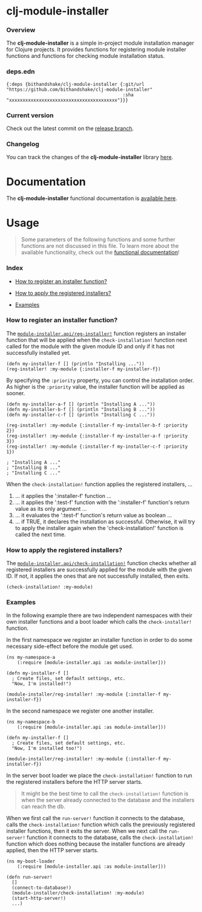 
# clj-module-installer

### Overview

The <strong>clj-module-installer</strong> is a simple in-project module installation
manager for Clojure projects. It provides functions for registering module installer
functions and functions for checking module installation status.

### deps.edn

```
{:deps {bithandshake/clj-module-installer {:git/url "https://github.com/bithandshake/clj-module-installer"
                                           :sha     "xxxxxxxxxxxxxxxxxxxxxxxxxxxxxxxxxxxxxxxx"}}}
```

### Current version

Check out the latest commit on the [release branch](https://github.com/bithandshake/clj-module-installer/tree/release).

### Changelog

You can track the changes of the <strong>clj-module-installer</strong> library [here](CHANGES.md).

# Documentation

The <strong>clj-module-installer</strong> functional documentation is [available here](https://bithandshake.github.io/clj-module-installer).

# Usage

> Some parameters of the following functions and some further functions are not discussed in this file.
  To learn more about the available functionality, check out the [functional documentation](documentation/COVER.md)!

### Index

- [How to register an installer function?](#how-to-register-an-installer-function)

- [How to apply the registered installers?](#how-to-apply-the-registered-installers)

- [Examples](#examples)

### How to register an installer function?

The [`module-installer.api/reg-installer!`](documentation/clj/module-installer/API.md#reg-installer)
function registers an installer function that will be applied when the `check-installation!`
function next called for the module with the given module ID and only if it has not successfully
installed yet.

```
(defn my-installer-f [] (println "Installing ..."))
(reg-installer! :my-module {:installer-f my-installer-f})
```

By specifying the `:priority` property, you can control the installation order.
As higher is the `:priority` value, the installer function will be applied as sooner.

```
(defn my-installer-a-f [] (println "Installing A ..."))
(defn my-installer-b-f [] (println "Installing B ..."))
(defn my-installer-c-f [] (println "Installing C ..."))

(reg-installer! :my-module {:installer-f my-installer-b-f :priority 2})
(reg-installer! :my-module {:installer-f my-installer-a-f :priority 3})
(reg-installer! :my-module {:installer-f my-installer-c-f :priority 1})

; "Installing A ..."
; "Installing B ..."
; "Installing C ..."
```

When the `check-installation!` function applies the registered installers, ...
1. ... it applies the ':installer-f' function ...
2. ... it applies the ':test-f' function with the ':installer-f' function's return value
       as its only argument ...
3. ... it evaluates the ':test-f' function's return value as boolean ...
4. ... if TRUE, it declares the installation as successful.
       Otherwise, it will try to apply the installer again when the 'check-installation!'
       function is called the next time.

### How to apply the registered installers?

The [`module-installer.api/check-installation!`](documentation/clj/module-installer/API.md#check-installation)
function checks whether all registered installers are successfully applied for
the module with the given ID.
If not, it applies the ones that are not successfully installed, then exits.

```
(check-installation! :my-module)
```

### Examples

In the following example there are two independent namespaces with their
own installer functions and a boot loader which calls the `check-installer!`
function.

In the first namespace we register an installer function in order to do some
necessary side-effect before the module get used.

```
(ns my-namespace-a
    (:require [module-installer.api :as module-installer]))

(defn my-installer-f []
  ; Create files, set default settings, etc.
  "Now, I'm installed!")    

(module-installer/reg-installer! :my-module {:installer-f my-installer-f})  
```

In the second namespace we register one another installer.

```
(ns my-namespace-b
    (:require [module-installer.api :as module-installer]))

(defn my-installer-f []
  ; Create files, set default settings, etc.
  "Now, I'm installed too!")    

(module-installer/reg-installer! :my-module {:installer-f my-installer-f})  
```

In the server boot loader we place the `check-installation!` function to run the registered
installers before the HTTP server starts.

> It might be the best time to call the `check-installation!` function is when the
  server already connected to the database and the installers can reach the db.

When we first call the `run-server!` function it connects to the database,
calls the `check-installation!` function which calls the previously registered
installer functions, then it exits the server.
When we next call the `run-server!` function it connects to the database,
calls the `check-installation!` function which does nothing because the installer
functions are already applied, then the HTTP server starts.

```
(ns my-boot-loader
    (:require [module-installer.api :as module-installer]))

(defn run-server!
  []
  (connect-to-database!)
  (module-installer/check-installation! :my-module)
  (start-http-server!)
  ...)    
```
